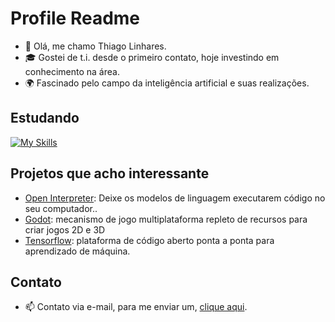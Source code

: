   # Profile Readme

- 👋 Olá, me chamo Thiago Linhares.
- 🎓 Gostei de t.i. desde o primeiro contato, hoje investindo em conhecimento na área.
- 🌍 Fascinado pelo campo da inteligência artificial e suas realizações.


## Estudando

[![My Skills](https://skills.thijs.gg/icons?i=py,java,ruby,javascript,nodejs,html,css,git,mysql)](https://skills.thijs.gg)




## Projetos que acho interessante 

- [Open Interpreter](https://github.com/KillianLucas/open-interpreter): Deixe os modelos de linguagem executarem código no seu computador..
- [Godot](https://github.com/godotengine/godot): mecanismo de jogo multiplataforma repleto de recursos para criar jogos 2D e 3D
- [Tensorflow](https://github.com/tensorflow/tensorflow): plataforma de código aberto ponta a ponta para aprendizado de máquina.

## Contato

- 📫 Contato via e-mail, para me enviar um, [clique aqui](mailto:thn.linhares@gmail.com).

